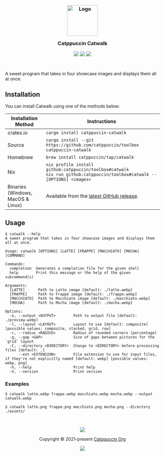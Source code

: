 <h3 align="center">
  <img src="https://raw.githubusercontent.com/catppuccin/catppuccin/main/assets/logos/exports/1544x1544_circle.png" width="100" alt="Logo"/><br/>
  <img src="https://raw.githubusercontent.com/catppuccin/catppuccin/main/assets/misc/transparent.png" height="30" width="0px"/>
  Catppuccin Catwalk
  <img src="https://raw.githubusercontent.com/catppuccin/catppuccin/main/assets/misc/transparent.png" height="30" width="0px"/>
</h3>

<p align="center">
  <a href="https://github.com/catppuccin/toolbox/stargazers"><img src="https://img.shields.io/github/stars/catppuccin/toolbox?colorA=363a4f&colorB=b7bdf8&style=for-the-badge"></a>
  <a href="https://github.com/catppuccin/toolbox/issues?label=catwalk"><img src="https://img.shields.io/github/issues/catppuccin/toolbox?colorA=363a4f&colorB=f5a97f&style=for-the-badge"></a>
  <a href="https://github.com/catppuccin/toolbox/contributors"><img src="https://img.shields.io/github/contributors/catppuccin/toolbox?colorA=363a4f&colorB=a6da95&style=for-the-badge"></a>
</p>

&nbsp;

A sweet program that takes in four showcase images and displays them all at once.

## Installation

You can install Catwalk using one of the methods below:

| Installation Method                   | Instructions                                                                                                                  |
| ------------------------------------- | ----------------------------------------------------------------------------------------------------------------------------- |
| crates.io                             | `cargo install catppuccin-catwalk`                                                                                            |
| Source                                | `cargo install --git https://github.com/catppuccin/toolbox catppuccin-catwalk`                                                |
| Homebrew                              | `brew install catppuccin/tap/catwalk`                                                                                         |
| Nix                                   | `nix profile install github:catppuccin/toolbox#catwalk`<br/>`nix run github:catppuccin/toolbox#catwalk -- [OPTIONS] <images>` |
| Binaries<br/>(Windows, MacOS & Linux) | Available from the [latest GitHub release](https://github.com/catppuccin/toolbox/releases?q=catwalk).                         |

## Usage

```console
$ catwalk --help
A sweet program that takes in four showcase images and displays them all at once.

Usage: catwalk [OPTIONS] [LATTE] [FRAPPE] [MACCHIATO] [MOCHA] [COMMAND]

Commands:
  completion  Generates a completion file for the given shell
  help        Print this message or the help of the given subcommand(s)

Arguments:
  [LATTE]      Path to Latte image [default: ./latte.webp]
  [FRAPPE]     Path to Frappé image [default: ./frappe.webp]
  [MACCHIATO]  Path to Macchiato image [default: ./macchiato.webp]
  [MOCHA]      Path to Mocha image [default: ./mocha.webp]

Options:
  -o, --output <OUTPUT>        Path to output file [default: ./preview.webp]
  -l, --layout <LAYOUT>        Layout to use [default: composite] [possible values: composite, stacked, grid, row]
  -r, --radius <RADIUS>        Radius of rounded corners (percentage)
  -g, --gap <GAP>              Size of gaps between pictures for the `grid` layout
  -C, --directory <DIRECTORY>  Change to <DIRECTORY> before processing files [default: .]
      --ext <EXTENSION>        File extension to use for input files, if they're not explicitly named [default: webp] [possible values: webp, png]
  -h, --help                   Print help
  -V, --version                Print version
```

### Examples

```console
$ catwalk latte.webp frappe.webp macchiato.webp mocha.webp --output catwalk.webp
```

```console
$ catwalk latte.png frappe.png macchiato.png mocha.png --directory ./assets/
```

&nbsp;

<p align="center"><img src="https://raw.githubusercontent.com/catppuccin/catppuccin/main/assets/footers/gray0_ctp_on_line.svg?sanitize=true" /></p>
<p align="center">Copyright &copy; 2021-present <a href="https://github.com/catppuccin" target="_blank">Catppuccin Org</a>
<p align="center"><a href="https://github.com/catppuccin/catppuccin/blob/main/LICENSE"><img src="https://img.shields.io/static/v1.svg?style=for-the-badge&label=License&message=MIT&logoColor=d9e0ee&colorA=302d41&colorB=b7bdf8"/></a></p>
